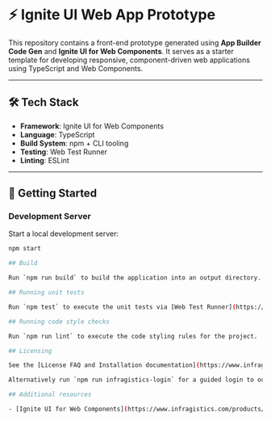 # ⚡ Ignite UI Web App Prototype

This repository contains a front-end prototype generated using **App Builder Code Gen** and **Ignite UI for Web Components**. It serves as a starter template for developing responsive, component-driven web applications using TypeScript and Web Components.

---

## 🛠 Tech Stack

- **Framework**: Ignite UI for Web Components
- **Language**: TypeScript
- **Build System**: npm + CLI tooling
- **Testing**: Web Test Runner
- **Linting**: ESLint

---
## 🚀 Getting Started

### Development Server

Start a local development server:

```bash
npm start

## Build

Run `npm run build` to build the application into an output directory.

## Running unit tests

Run `npm test` to execute the unit tests via [Web Test Runner](https://modern-web.dev/docs/test-runner/overview). Runs all `.test.ts` files under `./src` folder.

## Running code style checks

Run `npm run lint` to execute the code styling rules for the project.

## Licensing

See the [License FAQ and Installation documentation](https://www.infragistics.com/products/ignite-ui-web-components/web-components/components/general-licensing) for information on how to upgrade to the full licensed package, if the project is using a Trial version of Ignite UI for Web Components, and how to setup your environment and CI to use our licensed npm feed.

Alternatively run `npm run infragistics-login` for a guided login to our licensed feed.

## Additional resources

- [Ignite UI for Web Components](https://www.infragistics.com/products/ignite-ui-web-components) - to learn more about the product or to dive into component specifics and showcases.
